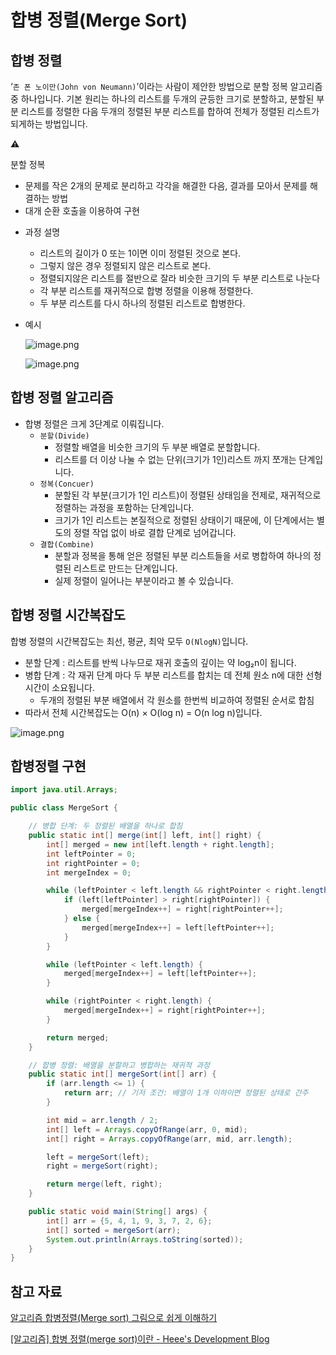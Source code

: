 # 합병 정렬(Merge Sort)

## 합병 정렬

‘`존 폰 노이만(John von Neumann)`’이라는 사람이 제안한 방법으로 분할 정복 알고리즘 중 하나입니다.
기본 원리는 하나의 리스트를 두개의 균등한 크기로 분할하고, 분할된 부분 리스트를 정렬한 다음 두개의 정렬된 부분 리스트를 합하여 전체가 정렬된 리스트가 되게하는 방법입니다.

<aside>
⚠️

분할 정복

- 문제를 작은 2개의 문제로 분리하고 각각을 해결한 다음, 결과를 모아서 문제를 해결하는 방법
- 대개 순환 호출을 이용하여 구현
</aside>

- 과정 설명
    - 리스트의 길이가 0 또는 1이면 이미 정렬된 것으로 본다.
    - 그렇지 않은 경우 정렬되지 않은 리스트로 본다.
    - 정렬되지않은 리스트를 절반으로 잘라 비슷한 크기의 두 부분 리스트로 나눈다
    - 각 부분 리스트를 재귀적으로 합병 정렬을 이용해 정렬한다.
    - 두 부분 리스트를 다시 하나의 정렬된 리스트로 합병한다.
- 예시

  ![image.png](https://github.com/user-attachments/assets/b6b0560d-2d88-4450-b896-88ef50caee9c)

  ![image.png](https://github.com/user-attachments/assets/9d52a065-0149-4286-8f85-387c10396e49)


## 합병 정렬 알고리즘

- 합병 정렬은 크게 3단계로 이뤄집니다.
    - `분할(Divide)`
        - 정렬할 배열을 비슷한 크기의 두 부분 배열로 분할합니다.
        - 리스트를 더 이상 나눌 수 없는 단위(크기가 1인)리스트 까지 쪼개는 단계입니다.
    - `정복(Concuer)`
        - 분할된 각 부분(크기가 1인 리스트)이 정렬된 상태임을 전제로, 재귀적으로 정렬하는 과정을 포함하는 단계입니다.
        - 크기가 1인 리스트는 본질적으로 정렬된 상태이기 때문에, 이 단계에서는 별도의 정렬 작업 없이 바로 결합 단계로 넘어갑니다.
    - `결합(Combine)`
        - 분할과 정복을 통해 얻은 정렬된 부분 리스트들을 서로 병합하여 하나의 정렬된 리스트로 만드는 단계입니다.
        - 실제 정렬이 일어나는 부분이라고 볼 수 있습니다.

## 합병 정렬 시간복잡도

합병 정렬의 시간복잡도는 최선, 평균, 최악 모두  `O(NlogN)`입니다.

- 분할 단계 : 리스트를 반씩 나누므로 재귀 호출의 깊이는 약 log₂n이 됩니다.
- 병합 단계 : 각 재귀 단계 마다 두 부분 리스트를 합치는 데 전체 원소 n에 대한 선형시간이 소요됩니다.
    - 두개의 정렬된 부분 배열에서 각 원소를 한번씩 비교하여 정렬된 순서로 합침
- 따라서 전체 시간복잡도는 O(n) × O(log n) = O(n log n)입니다.

![image.png](https://github.com/user-attachments/assets/8cebc734-a2d4-422d-948d-9dd2a30aef9e)

## 합병정렬 구현

```java
import java.util.Arrays;

public class MergeSort {

	// 병합 단계: 두 정렬된 배열을 하나로 합침
	public static int[] merge(int[] left, int[] right) {
		int[] merged = new int[left.length + right.length];
		int leftPointer = 0;
		int rightPointer = 0;
		int mergeIndex = 0;

		while (leftPointer < left.length && rightPointer < right.length) {
			if (left[leftPointer] > right[rightPointer]) {
				merged[mergeIndex++] = right[rightPointer++];
			} else {
				merged[mergeIndex++] = left[leftPointer++];
			}
		}

		while (leftPointer < left.length) {
			merged[mergeIndex++] = left[leftPointer++];
		}

		while (rightPointer < right.length) {
			merged[mergeIndex++] = right[rightPointer++];
		}

		return merged;
	}

	// 합병 정렬: 배열을 분할하고 병합하는 재귀적 과정
	public static int[] mergeSort(int[] arr) {
		if (arr.length <= 1) {
			return arr; // 기저 조건: 배열이 1개 이하이면 정렬된 상태로 간주
		}

		int mid = arr.length / 2;
		int[] left = Arrays.copyOfRange(arr, 0, mid);
		int[] right = Arrays.copyOfRange(arr, mid, arr.length);

		left = mergeSort(left);
		right = mergeSort(right);

		return merge(left, right);
	}

	public static void main(String[] args) {
		int[] arr = {5, 4, 1, 9, 3, 7, 2, 6};
		int[] sorted = mergeSort(arr);
		System.out.println(Arrays.toString(sorted));
	}
}

```

## 참고 자료

[알고리즘 합병정렬(Merge sort) 그림으로 쉽게 이해하기](https://rosweet-ai.tistory.com/52)

[[알고리즘] 합병 정렬(merge sort)이란 - Heee's Development Blog](https://gmlwjd9405.github.io/2018/05/08/algorithm-merge-sort.html)